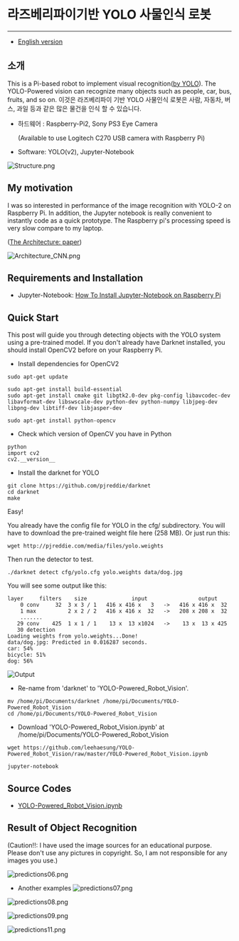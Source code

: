 # 라즈베리파이기반 YOLO 사물인식 로봇

***

* [English version](https://github.com/leehaesung/YOLO-Powered_Robot_Vision/blob/master/README.md)

## 소개

This is a Pi-based robot to implement visual recognition([by YOLO](https://pjreddie.com/media/files/papers/yolo_1.pdf)). The YOLO-Powered vision can recognize many objects such as people, car, bus, fruits, and so on. 
이것은 라즈베리파이 기반 YOLO 사물인식 로봇은 사람, 자동차, 버스, 과일 등과 같은 많은 물건을 인식 할 수 있습니다.


* 하드웨어 : Raspberry-Pi2, Sony PS3 Eye Camera
 
   (Available to use Logitech C270 USB camera with Raspberry Pi)

* Software: YOLO(v2), Jupyter-Notebook

![Structure.png](https://github.com/leehaesung/YOLO-Powered_Robot_Vision/blob/master/ImageFiles/Structure_YOLO.png)


## My motivation
I was so interested in performance of the image recognition with YOLO-2 on Raspberry Pi. In addition, the Jupyter notebook is really convenient to instantly code as a quick prototype. The Raspberry pi's processing speed is very slow compare to my laptop.

([The Architecture: paper](https://pjreddie.com/media/files/papers/yolo_1.pdf))

![Architecture_CNN.png](https://github.com/leehaesung/YOLO-Powered_Robot_Vision/blob/master/ImageFiles/Architecture_CNN.png)


## Requirements and Installation

* Jupyter-Notebook: [How To Install Jupyter-Notebook on Raspberry Pi](https://www.instructables.com/id/Jupyter-Notebook-on-Raspberry-Pi/)


## Quick Start

This post will guide you through detecting objects with the YOLO system using a pre-trained model. If you don't already have Darknet installed, you should install OpenCV2 before on your Raspberry Pi. 

* Install dependencies for OpenCV2
```
sudo apt-get update

sudo apt-get install build-essential
sudo apt-get install cmake git libgtk2.0-dev pkg-config libavcodec-dev libavformat-dev libswscale-dev python-dev python-numpy libjpeg-dev libpng-dev libtiff-dev libjasper-dev

sudo apt-get install python-opencv
```

* Check which version of OpenCV you have in Python
```
python
import cv2
cv2.__version__
```


* Install the darknet for YOLO
```
git clone https://github.com/pjreddie/darknet
cd darknet
make
```
Easy!

You already have the config file for YOLO in the cfg/ subdirectory. You will have to download the pre-trained weight file here (258 MB). Or just run this:
```
wget http://pjreddie.com/media/files/yolo.weights
```

Then run the detector to test.
```
./darknet detect cfg/yolo.cfg yolo.weights data/dog.jpg
```

You will see some output like this:
```
layer     filters    size              input                output
    0 conv     32  3 x 3 / 1   416 x 416 x   3   ->   416 x 416 x  32
    1 max          2 x 2 / 2   416 x 416 x  32   ->   208 x 208 x  32
    .......
   29 conv    425  1 x 1 / 1    13 x  13 x1024   ->    13 x  13 x 425
   30 detection
Loading weights from yolo.weights...Done!
data/dog.jpg: Predicted in 0.016287 seconds.
car: 54%
bicycle: 51%
dog: 56%
```
![Output](https://pjreddie.com/media/image/Screen_Shot_2016-11-17_at_11.14.54_AM.png)


* Re-name from 'darknet' to 'YOLO-Powered_Robot_Vision'.

```
mv /home/pi/Documents/darknet /home/pi/Documents/YOLO-Powered_Robot_Vision
cd /home/pi/Documents/YOLO-Powered_Robot_Vision
```

* Download 'YOLO-Powered_Robot_Vision.ipynb' at /home/pi/Documents/YOLO-Powered_Robot_Vision
```
wget https://github.com/leehaesung/YOLO-Powered_Robot_Vision/raw/master/YOLO-Powered_Robot_Vision.ipynb

jupyter-notebook
```



## Source Codes

* [YOLO-Powered_Robot_Vision.ipynb](https://github.com/leehaesung/YOLO-Powered_Robot_Vision/blob/master/YOLO-Powered_Robot_Vision.ipynb)


## Result of Object Recognition
(Caution!!: I have used the image sources for an educational purpose. Please don't use any pictures in copyright. So, I am not responsible for any images you use.)

![predictions06.png](https://github.com/leehaesung/YOLO-Powered_Robot_Vision/blob/master/ImageFiles/predictions06.png)

* Another examples
![predictions07.png](https://github.com/leehaesung/YOLO-Powered_Robot_Vision/blob/master/ImageFiles/predictions07.png)

![predictions08.png](https://github.com/leehaesung/YOLO-Powered_Robot_Vision/blob/master/ImageFiles/predictions08.png)

![predictions09.png](https://github.com/leehaesung/YOLO-Powered_Robot_Vision/blob/master/ImageFiles/predictions09.png)

![predictions11.png](https://github.com/leehaesung/YOLO-Powered_Robot_Vision/blob/master/ImageFiles/predictions11.png)



